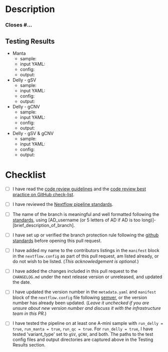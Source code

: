 # Description
<!--- Briefly describe the changes included in this pull request and the paths to the test cases below
 !--- starting with 'Closes #...' if appropriate --->

### Closes #...

## Testing Results

- Manta
    - sample:    <!-- e.g. A-mini TWGSAMIN000001-N001-S01-F -->
    - input YAML: <!-- path/to/input/call-gSV-inputs.yaml -->
    - config:    <!-- path/to/cpnfig/nextflow-test-amini.config -->
    - output:    <!-- path/to/output/Manta-1.6.0/ -->
- Delly - gSV
    - sample:    <!-- e.g. A-mini TWGSAMIN000001-N001-S01-F -->
    - input YAML: <!-- path/to/input/call-gSV-inputs.yaml -->
    - config:    <!-- path/to/config/nextflow-test-amini.config -->
    - output:    <!-- path/to/output/Delly-0.8.7/ -->
- Delly - gCNV
    - sample:    <!-- e.g. A-mini TWGSAMIN000001-N001-S01-F -->
    - input YAML: <!-- path/to/input/call-gSV-inputs.yaml -->
    - config:    <!-- path/to/config/nextflow-test-amini.config -->
    - output:    <!-- path/to/output/Delly-0.8.7/ -->
- Delly - gSV & gCNV
    - sample:    <!-- e.g. A-mini TWGSAMIN000001-N001-S01-F -->
    - input YAML: <!-- path/to/input/call-gSV-inputs.yaml -->
    - config:    <!-- path/to/config/nextflow-test-amini.config -->
    - output:    <!-- path/to/output/Delly-0.8.7/ -->

# Checklist
<!--- Please read each of the following items and confirm by replacing the [ ] with a [X] --->

- [ ] I have read the [code review guidelines](https://uclahs-cds.atlassian.net/wiki/spaces/BOUTROSLAB/pages/3187646/Code+Review+Guidelines) and the [code review best practice on GitHub check-list](https://uclahs-cds.atlassian.net/wiki/spaces/BOUTROSLAB/pages/3189956/Code+Review+Best+Practice+on+GitHub+-+Check+List).

- [ ] I have reviewed the [Nextflow pipeline standards](https://uclahs-cds.atlassian.net/wiki/spaces/BOUTROSLAB/pages/3193890/Nextflow+pipeline+standardization).

- [ ] The name of the branch is meaningful and well formatted following the [standards](https://uclahs-cds.atlassian.net/wiki/spaces/BOUTROSLAB/pages/3189956/Code+Review+Best+Practice+on+GitHub+-+Check+List), using \[AD_username (or 5 letters of AD if AD is too long)]-\[brief_description_of_branch].

- [ ] I have set up or verified the branch protection rule following the [github standards](https://uclahs-cds.atlassian.net/wiki/spaces/BOUTROSLAB/pages/3190380/GitHub+Standards#GitHubStandards-Branchprotectionrule) before opening this pull request.

- [ ] I have added my name to the contributors listings in the ``manifest`` block in the `nextflow.config` as part of this pull request, am listed
already, or do not wish to be listed. (*This acknowledgement is optional.*)

- [ ] I have added the changes included in this pull request to the `CHANGELOG.md` under the next release version or unreleased, and updated the date.

- [ ] I have updated the version number in the `metadata.yaml` and `manifest` block of the `nextflow.config` file following [semver](https://semver.org/), or the version number has already been updated. (*Leave it unchecked if you are unsure about new version number and discuss it with the infrastructure team in this PR.*)

- [ ] I have tested the pipeline on at least one A-mini sample with `run_delly = true`, `run_manta = true`, `run_qc = true`. For `run_delly = true`, I have tested 'variant_type' set to `gSV`, `gCNV`, and both. The paths to the test config files and output directories are captured above in the Testing Results section.
